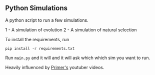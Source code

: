 ## Python Simulations

A python script to run a few simulations.

1 - A simulation of evolution
2 - A simulation of natural selection

To install the requirements, run
```shell
pip install -r requirements.txt
```

Run `main.py` and it will and it will ask which which sim you want to run.

Heavily influenced by [Primer's](https://www.youtube.com/channel/UCKzJFdi57J53Vr_BkTfN3uQ) youtuber videos.